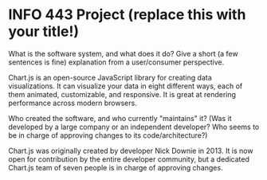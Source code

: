 # INFO 443 Project (replace this with your title!)

What is the software system, and what does it do? Give a short
(a few sentences is fine) explanation from a user/consumer perspective.

Chart.js is an open-source JavaScript library for creating data visualizations. It can visualize your data in eight different ways, each of them animated, customizable, and responsive. It is great at rendering performance across modern browsers.


Who created the software, and who currently "maintains" it?
(Was it developed by a large company or an independent developer?
 Who seems to be in charge of approving changes to its code/architecture?)

Chart.js was originally created by developer Nick Downie in 2013. It is now open for contribution by the entire developer community, but a dedicated Chart.js team of seven people is in charge of approving changes.
